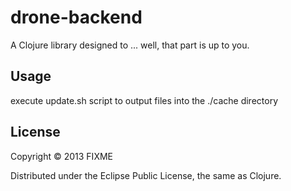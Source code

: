 # drone-backend

A Clojure library designed to ... well, that part is up to you.

## Usage

execute update.sh script to output files into the ./cache directory

## License

Copyright © 2013 FIXME

Distributed under the Eclipse Public License, the same as Clojure.
